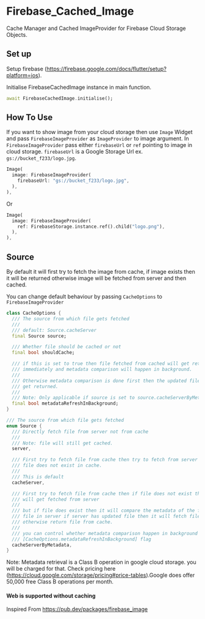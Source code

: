 # Firebase_Cached_Image

Cache Manager and Cached ImageProvider for Firebase Cloud Storage Objects.

## Set up

Setup firebase (https://firebase.google.com/docs/flutter/setup?platform=ios).

Initialise FirebaseCachedImage instance in main function.

```dart
await FirebaseCachedImage.initialise();
```

## How To Use

If you want to show image from your cloud storage then use `Image` Widget and pass `FirebaseImageProvider` as `ImageProvider` to image argument. In `FirebaseImageProvider` pass either `firebaseUrl` or `ref` pointing to image in cloud storage.
`firebaseUrl` is a Google Storage Url ex. `gs://bucket_f233/logo.jpg`.

```dart
Image(
  image: FirebaseImageProvider(
    firebaseUrl: "gs://bucket_f233/logo.jpg",
  ),
),
```
Or
```dart
Image(
  image: FirebaseImageProvider(
    ref: FirebaseStorage.instance.ref().child("logo.png"),
  ),
),
```


## Source

By default it will first try to fetch the image from cache, if image exists then it will be returned otherwise image will be fetched from server and then cached.

You can change default behaviour by passing `CacheOptions` to `FirebaseImageProvider`

```dart
class CacheOptions {
  /// The source from which file gets fetched
  ///
  /// default: Source.cacheServer
  final Source source;

  /// Whether file should be cached or not
  final bool shouldCache;

  /// if this is set to true then file fetched from cached will get returned
  /// immediately and metadata comparison will happen in background.
  ///
  /// Otherwise metadata comparison is done first then the updated file will
  /// get returned.
  ///
  /// Note: Only applicable if source is set to source.cacheServerByMetadata
  final bool metadataRefreshInBackground;
}

/// The source from which file gets fetched
enum Source {
  /// Directly fetch file from server not from cache
  ///
  /// Note: file will still get cached.
  server,

  /// First try to fetch file from cache then try to fetch from server if
  /// file does not exist in cache.
  ///
  /// This is default 
  cacheServer,

  /// First try to fetch file from cache then if file does not exist then file
  /// will get fetched from server
  ///
  /// but if file does exist then it will compare the metadata of the file to the
  /// file in server if server has updated file then it will fetch file from server
  /// otherwise return file from cache.
  ///
  /// you can control whether metadata comparison happen in background or not by using
  /// [CacheOptions.metadataRefreshInBackground] flag
  cacheServerByMetadata,
}
```

Note: Metadata retrieval is a Class B operation in google cloud storage. you will be charged for that. Check pricing here (https://cloud.google.com/storage/pricing#price-tables).Google does offer 50,000 free Class B operations per month.


#### Web is supported without caching

Inspired From https://pub.dev/packages/firebase_image